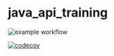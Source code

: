 # java_api_training
![example workflow](https://github.com/felix280/java_api_training/actions/workflows/build.yml/badge.svg)

[![codecov](https://codecov.io/gh/felix280/java_api_training/branch/main/graph/badge.svg?token=7553af8e-157f-4681-80c3-03f6a3f64115)](https://codecov.io/gh/felix280/java_api_training)
